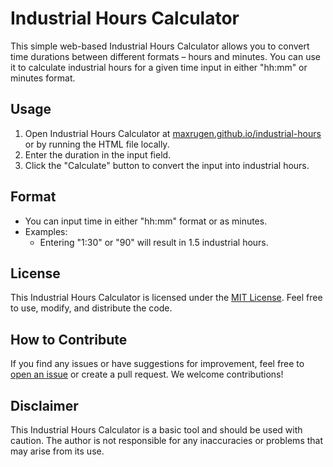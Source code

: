 # Industrial Hours Calculator

This simple web-based Industrial Hours Calculator allows you to convert time durations between different formats – hours and minutes. You can use it to calculate industrial hours for a given time input in either "hh:mm" or minutes format.

## Usage

1. Open Industrial Hours Calculator at [maxrugen.github.io/industrial-hours](https://maxrugen.github.io/industrial-hours) or by running the HTML file locally.
2. Enter the duration in the input field.
3. Click the "Calculate" button to convert the input into industrial hours.

## Format

- You can input time in either "hh:mm" format or as minutes.
- Examples:
  - Entering "1:30" or "90" will result in 1.5 industrial hours.

## License

This Industrial Hours Calculator is licensed under the [MIT License](LICENSE). Feel free to use, modify, and distribute the code.

## How to Contribute

If you find any issues or have suggestions for improvement, feel free to [open an issue](https://github.com/maxrugen/industrial-hours/issues) or create a pull request. We welcome contributions!

## Disclaimer

This Industrial Hours Calculator is a basic tool and should be used with caution. The author is not responsible for any inaccuracies or problems that may arise from its use.

